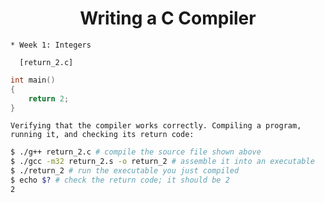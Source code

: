 # <div align="center"> Writing a C Compiler </div>

    * Week 1: Integers

      [return_2.c]
```c
int main()
{
    return 2;
}
```
    Verifying that the compiler works correctly. Compiling a program, running it, and checking its return code:

```bash
$ ./g++ return_2.c # compile the source file shown above
$ ./gcc -m32 return_2.s -o return_2 # assemble it into an executable
$ ./return_2 # run the executable you just compiled
$ echo $? # check the return code; it should be 2
2
```